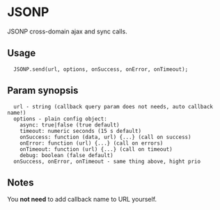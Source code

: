 # JSONP

JSONP cross-domain ajax and sync calls.

Usage
-----

      JSONP.send(url, options, onSuccess, onError, onTimeout);
      
Param synopsis
-------

      url - string (callback query param does not needs, auto callback name!)
      options - plain config object:
        async: true|false (true default)
        timeout: numeric seconds (15 s default)
        onSuccess: function (data, url) {...} (call on success)
        onError: function (url) {...} (call on errors)
        onTimeout: function (url) {...} (call on timeout)
        debug: boolean (false default)
      onSuccess, onError, onTimeout - same thing above, hight prio


Notes
-----

You **not need** to add callback name to URL yourself.
